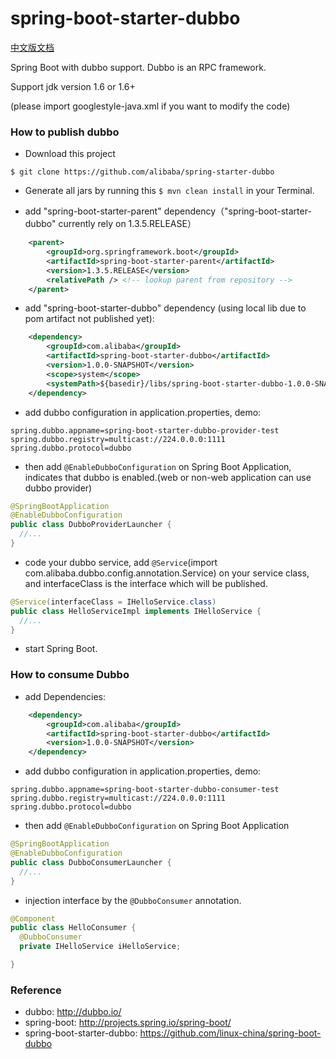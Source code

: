 spring-boot-starter-dubbo
===================================

[中文版文档](https://github.com/alibaba/spring-boot-starter-dubbo/blob/master/README_zh.md)

Spring Boot with dubbo support. Dubbo is an RPC framework.

Support jdk version 1.6 or 1.6+

(please import googlestyle-java.xml if you want to modify the code)

### How to publish dubbo

* Download this project

```shell
$ git clone https://github.com/alibaba/spring-starter-dubbo
```

* Generate all jars by running this ```$ mvn clean install``` in your Terminal.

* add "spring-boot-starter-parent" dependency（"spring-boot-starter-dubbo" currently rely on 1.3.5.RELEASE）
```xml
	<parent>
		<groupId>org.springframework.boot</groupId>
		<artifactId>spring-boot-starter-parent</artifactId>
		<version>1.3.5.RELEASE</version>
		<relativePath /> <!-- lookup parent from repository -->
	</parent>
```

* add "spring-boot-starter-dubbo" dependency (using local lib due to pom artifact not published yet):

```xml
    <dependency>
        <groupId>com.alibaba</groupId>
        <artifactId>spring-boot-starter-dubbo</artifactId>
        <version>1.0.0-SNAPSHOT</version>
        <scope>system</scope>
        <systemPath>${basedir}/libs/spring-boot-starter-dubbo-1.0.0-SNAPSHOT.jar</systemPath>
    </dependency>
```
* add dubbo configuration in application.properties, demo:

```properties
spring.dubbo.appname=spring-boot-starter-dubbo-provider-test
spring.dubbo.registry=multicast://224.0.0.0:1111
spring.dubbo.protocol=dubbo
```

* then add `@EnableDubboConfiguration` on Spring Boot Application, indicates that dubbo is enabled.(web or non-web application can use dubbo provider)

```java
@SpringBootApplication
@EnableDubboConfiguration
public class DubboProviderLauncher {
  //...
}
```

* code your dubbo service, add `@Service`(import com.alibaba.dubbo.config.annotation.Service) on your service class, and interfaceClass is the interface which will be published.

```java
@Service(interfaceClass = IHelloService.class)
public class HelloServiceImpl implements IHelloService {
  //...
}
```

* start Spring Boot.


### How to consume Dubbo

* add Dependencies:

```xml
    <dependency>
        <groupId>com.alibaba</groupId>
        <artifactId>spring-boot-starter-dubbo</artifactId>
        <version>1.0.0-SNAPSHOT</version>
    </dependency>
```

* add dubbo configuration in application.properties, demo:

```properties
spring.dubbo.appname=spring-boot-starter-dubbo-consumer-test
spring.dubbo.registry=multicast://224.0.0.0:1111
spring.dubbo.protocol=dubbo
```

* then add `@EnableDubboConfiguration` on Spring Boot Application

```java
@SpringBootApplication
@EnableDubboConfiguration
public class DubboConsumerLauncher {
  //...
}
```

* injection interface by the `@DubboConsumer` annotation.

```java
@Component
public class HelloConsumer {
  @DubboConsumer
  private IHelloService iHelloService;

}
```

### Reference

* dubbo: http://dubbo.io/
* spring-boot: http://projects.spring.io/spring-boot/
* spring-boot-starter-dubbo: https://github.com/linux-china/spring-boot-dubbo
